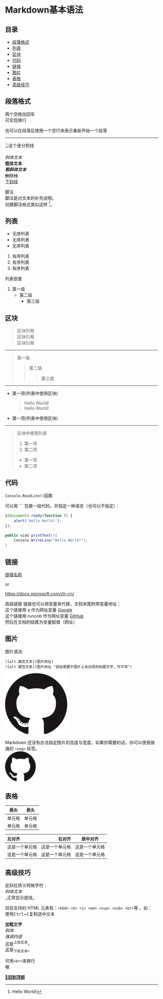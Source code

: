 # Markdown基本语法

## 目录

- [段落格式](#段落格式)
- [列表](#列表)
- [区块](#区块)
- [代码](#代码)
- [链接](#链接)
- [图片](#图片)
- [表格](#表格)
- [高级技巧](#高级技巧)

## 段落格式

两个空格加回车  
可实现换行

也可以在段落后使用一个空行来表示重新开始一个段落


---
👆这个是分割线

_斜体文本_  
__粗体文本__  
___粗斜体文本___  
~~删除线~~  
<u>下划线</u>

脚注  
脚注是对文本的补充说明。  
创建脚注格式类似这样 [^脚注]。

[^脚注]: Hello World!

## 列表

- 无序列表
- 无序列表
- 无序列表

1. 有序列表
2. 有序列表
3. 有序列表

列表嵌套
1. 第一级
    - 第二级
        - 第三级

## 区块

> 区块引用  
> 区块引用  
> 区块引用
---
> 第一级
>> 第二级
>>> 第三级
---
- 第一项(列表中使用区块)
    > Hello World!  
    > Hello World!
- 第一项(列表中使用区块)
---
> 区块中使用列表
> 1. 第一项
> 2. 第二项
> - 第一项
> - 第二项

## 代码

`Console.ReadLine()`函数  

可以用 ``` 包裹一段代码，并指定一种语言（也可以不指定）：
```Javascript
$(document).ready(function () {
    alert('Hello World!');
});
```
```C#
public vido printText(){
    Console.WriteLine("Hello World!");
}
```

## 链接

[链接名称](https://docs.microsoft.com/zh-cn/) 

or

<https://docs.microsoft.com/zh-cn/>

高级链接
链接也可以用变量来代替，文档末尾附带变量地址：  
这个链接用 a 作为网址变量 [Google][a]  
这个链接用 runoob 作为网址变量 [GitHub][GitHub]  
然后在文档的结尾为变量赋值（网址）

  [a]: http://www.google.com/
  [GitHub]: https://github.com/

## 图片

图片语法:
```
![alt 属性文本](图片地址)
![alt 属性文本](图片地址 "鼠标悬置于图片上会出现的标题文字，可不写")
```

![GitHub图标](https://github.com/LDDZ/Notes/blob/master/Images/GitHub.png "这是GitHub图标")

Markdown 还没有办法指定图片的高度与宽度，如果你需要的话，你可以使用普通的 `<img>` 标签。  
<img src="https://github.com/LDDZ/Notes/blob/master/Images/GitHub.png" width="20%">

## 表格

| 表头 | 表头 |
| ---- | ---- |
| 单元格 | 单元格 |
| 单元格 | 单元格 |

| 左对齐 | 右对齐 | 居中对齐 |
| :-----| ----: | :----: |
| 这是一个单元格 | 这是一个单元格 | 这是一个单元格 |
| 这是一个单元格 | 这是一个单元格 | 这是一个单元格 |

## 高级技巧

反斜杠转义特殊字符：  
_斜体文本_  
\_正常显示底线_  

目前支持的 HTML 元素有：`<kbd> <b> <i> <em> <sup> <sub> <br>`等 ，如：  
使用<kbd>Ctrl</kbd>+<kbd>C</kbd>复制选中文本

<b>加粗文字</b>  
<i>斜体</i>  
<em>强调内容</em>  
这是<sup>上标文本</sup>。  
这是<sub>下标文本</sub>。

可用`<br>`来换行<br>喔

__[🚀回到顶部](#Markdown基本语法)__
